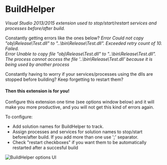 # BuildHelper

_Visual Studio 2013/2015 extension used to stop/start/restart services and processes before/after build._

Constantly getting errors like the ones below? 
_Error		Could not copy "obj\Release\Test.dll" to "..\bin\Release\Test.dll". Exceeded retry count of 10. Failed._	
_Error		Unable to copy file "obj\Release\Test.dll" to "..\bin\Release\Test.dll". The process cannot access the file '..\bin\Release\Test.dll' because it is being used by another process_

Constantly having to worry if your services/processes using the dlls are stopped before building? Keep forgetting to restart them?

#### Then this extension is for you!

Configure this extension one time (see options window below) and it will make you more productive, and you will not get this kind of errors again.

To configure:
- Add solution names for BuildHelper to track.
- Assign processes and services for solution names to stop/start before/after build. If you add more than one use ';' separator.
- Check "restart checkboxes" if you want them to be automatically restarted after a succesful build


![BuildHelper options UI](https://github.com/nmklotas/BuildHelper/blob/master/Documents/UI.png "BuildHelper UI")

